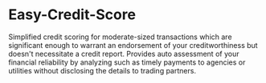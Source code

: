 # Easy-Credit-Score
Simplified credit scoring for moderate-sized transactions which are significant enough to warrant an endorsement of your creditworthiness but doesn't necessitate a credit report. Provides auto assessment of your financial reliability by analyzing such as timely payments to agencies or utilities without disclosing the details to trading partners.
